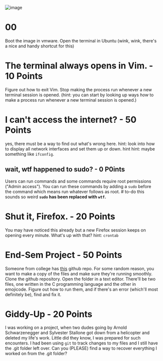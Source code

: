 ![image](https://user-images.githubusercontent.com/37214399/226095696-218207cb-136f-494f-9d86-4266147f94d5.png)


# 00 
Boot the image in vmware.
Open the terminal in Ubuntu (wink, wink, there's a nice and handy shortcut for this)

# The terminal always opens in Vim. - 10 Points
Figure out how to exit Vim.
Stop making the process run whenever a new terminal session is opened.
(hint: you can start by looking up ways *how* to make a process run whenever a new terminal session is opened.)


# I can't access the internet? - 50 Points
yes, there must be a way to find out what's wrong here.
hint: look into how to display all network interfaces and set them up or down.
hint hint: maybe something like `ifconfig`.

## wait, wtf happened to sudo? - 0 P0ints
Users can run commands and some commands require root permissions ("Admin access"). 
You can run these commands by adding a `sudo` before the command which means run whatever follows as root. # to-do this sounds so weird
**`sudo` has been replaced with `wtf`.**

# Shut it, Firefox. - 20 Points
You may have noticed this already but a new Firefox session keeps on opening every minute. What's up with that?
hint: `crontab`

# End-Sem Project - 50 Points
Someone from college has [this](https://github.com/exitflynn/cool-repo) github repo. For some random reason, you want to make a copy of the files and make sure they're running smoothly. 
Clone the github repository. Open the folder in a text editor. There'll be two files, one written in the C programming language and the other in emojicode. Figure out how to run them, and if there's an error (which'll most definitely be), find and fix it.

# Giddy-Up - 20 Points
I was working on a project, when two dudes going by Arnold Schwarzenegger and Sylvester Stallone got down from a helicopter and deleted my life's work. Little did they know, I was prepared for such encounters. I had been using `git` to track changes to my files and I still have the .git folder left over. Can you (PLEASE) find a way to recover everything I worked on from the .git folder?
